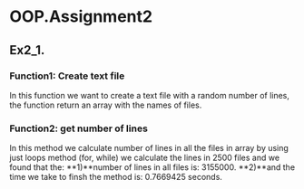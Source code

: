 # OOP.Assignment2
## Ex2_1.
### Function1: Create text file
In this function we want to create a text file with a random number of lines, the function return an array with the names of files.
### Function2: get number of lines
In this method we calculate number of lines in all the files in array by using just loops method (for, while) we calculate the lines in 2500 files and we found that the:
**1)**number of lines in all files is: 3155000. 
**2)**and the time we take to finsh the method is: 0.7669425 seconds.
